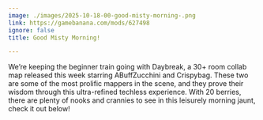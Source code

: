 ```yaml
---
image: ./images/2025-10-18-00-good-misty-morning-.png
link: https://gamebanana.com/mods/627498
ignore: false
title: Good Misty Morning!

---
```


We’re keeping the beginner train going with Daybreak, a 30+ room collab map released this week starring ABuffZucchini and Crispybag. These two are some of the most prolific mappers in the scene, and they prove their wisdom through this ultra-refined techless experience. With 20 berries, there are plenty of nooks and crannies to see in this leisurely morning jaunt, check it out below!